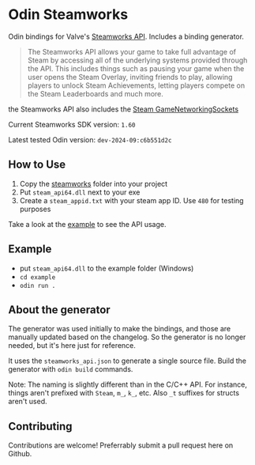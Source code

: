 # Odin Steamworks
Odin bindings for Valve's [Steamworks API](https://partner.steamgames.com/doc/sdk). Includes a binding generator.

> The Steamworks API allows your game to take full advantage of Steam by accessing all of the underlying systems provided through the API. This includes things such as pausing your game when the user opens the Steam Overlay, inviting friends to play, allowing players to unlock Steam Achievements, letting players compete on the Steam Leaderboards and much more.

the Steamworks API also includes the [Steam GameNetworkingSockets](https://github.com/ValveSoftware/GameNetworkingSockets)

Current Steamworks SDK version: `1.60`

Latest tested Odin version: `dev-2024-09:c6b551d2c`

## How to Use
1. Copy the [steamworks](steamworks/) folder into your project
2. Put `steam_api64.dll` next to your exe
3. Create a `steam_appid.txt` with your steam app ID. Use `480` for testing purposes

Take a look at the [example](example/example.odin) to see the API usage.

## Example
- put `steam_api64.dll` to the example folder (Windows)
- `cd example`
- `odin run .`

## About the generator
The generator was used initially to make the bindings, and those are manually updated based on the changelog. So the generator is no longer needed, but it's here just for reference.

It uses the `steamworks_api.json` to generate a single source file. Build the generator with `odin build` commands.

Note: The naming is slightly different than in the C/C++ API. For instance, things aren't prefixed with `Steam`, `m_`, `k_`, etc. Also `_t` suffixes for structs aren't used.

## Contributing
Contributions are welcome! Preferrably submit a pull request here on Github.
